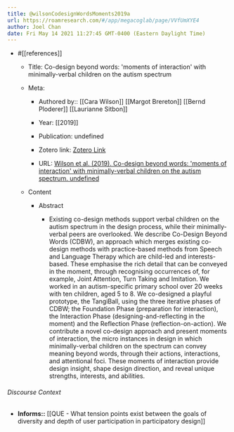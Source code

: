```yaml
---
title: @wilsonCodesignWordsMoments2019a
url: https://roamresearch.com/#/app/megacoglab/page/VVfUmXYE4
author: Joel Chan
date: Fri May 14 2021 11:27:45 GMT-0400 (Eastern Daylight Time)
---
```


- #[[references]]

    - Title: Co-design beyond words: 'moments of interaction' with minimally-verbal children on the autism spectrum

    - Meta:

        - Authored by:: [[Cara Wilson]] [[Margot Brereton]] [[Bernd Ploderer]] [[Laurianne Sitbon]]

        - Year: [[2019]]

        - Publication: undefined

        - Zotero link: [Zotero Link](zotero://select/items/7_KEC8RY4I)

        - URL: [Wilson et al. (2019). Co-design beyond words: 'moments of interaction' with minimally-verbal children on the autism spectrum. undefined](https://doi.org/10.1145/3290605.3300251)

    - Content

        - Abstract

            - Existing co-design methods support verbal children on the autism spectrum in the design process, while their minimally-verbal peers are overlooked. We describe Co-Design Beyond Words (CDBW), an approach which merges existing co-design methods with practice-based methods from Speech and Language Therapy which are child-led and interests-based. These emphasise the rich detail that can be conveyed in the moment, through recognising occurrences of, for example, Joint Attention, Turn Taking and Imitation. We worked in an autism-specific primary school over 20 weeks with ten children, aged 5 to 8. We co-designed a playful prototype, the TangiBall, using the three iterative phases of CDBW; the Foundation Phase (preparation for interaction), the Interaction Phase (designing-and-reflecting in the moment) and the Reflection Phase (reflection-on-action). We contribute a novel co-design approach and present moments of interaction, the micro instances in design in which minimally-verbal children on the spectrum can convey meaning beyond words, through their actions, interactions, and attentional foci. These moments of interaction provide design insight, shape design direction, and reveal unique strengths, interests, and abilities.

###### Discourse Context

- **Informs::** [[QUE - What tension points exist between the goals of diversity and depth of user participation in participatory design]]
